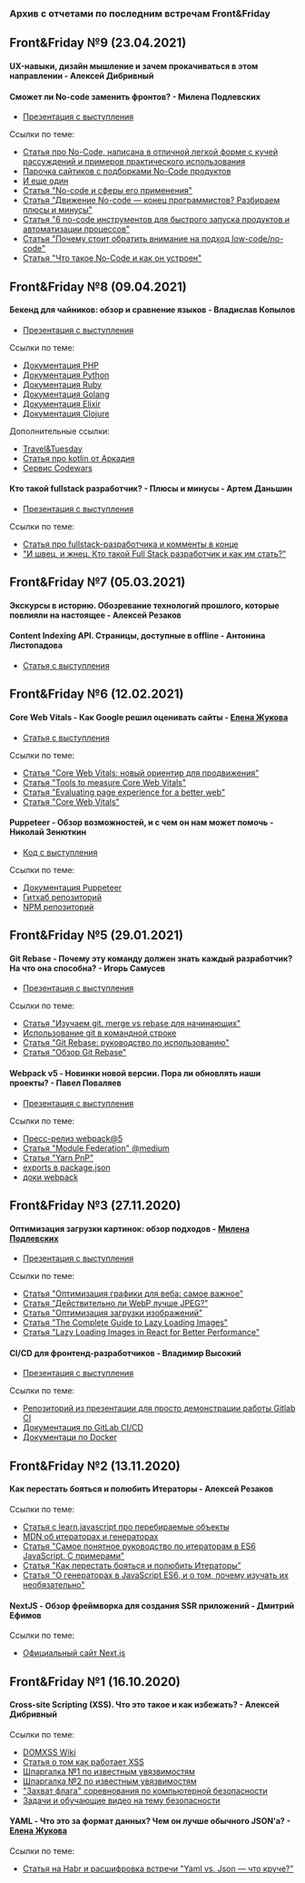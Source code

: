 ### Архив с отчетами по последним встречам Front&Friday

## Front&Friday №9 (23.04.2021)

#### UX-навыки, дизайн мышление и зачем прокачиваться в этом направлении - Алексей Дибривный

#### Сможет ли No-code заменить фронтов? - Милена Подлевских
- [Презентация с выступления](https://drive.google.com/file/d/1RSgJP7hX5fZvREaRttot8f822tv5nlK4/view?usp=sharing)

Ссылки по теме:
- [Статья про No-Code, написана в отличной легкой форме с кучей рассуждений и примеров практического использования](https://vas3k.ru/blog/nocode/)
- [Парочка сайтиков с подборками No-Code продуктов](https://nocodelist.co/)
- [И еще один](https://www.nocode.tech/)
- [Статья "No-code и сферы его применения"](https://nuancesprog.ru/p/10990/)
- [Статья "Движение No-code — конец программистов? Разбираем плюсы и минусы"](https://vc.ru/services/146312-dvizhenie-no-code-konec-programmistov-razbiraem-plyusy-i-minusy)
- [Статья "6 no-code инструментов для быстрого запуска продуктов и автоматизации процессов"](https://habr.com/ru/post/516544/)
- [Статья "Почему стоит обратить внимание на подход low-code/no-code"](https://habr.com/ru/company/Voximplant/blog/542696/)
- [Статья "Что такое No-Code и как он устроен"](https://ru.hexlet.io/blog/posts/chto-takoe-no-code-i-kak-on-ustroen)


## Front&Friday №8 (09.04.2021)

#### Бекенд для чайников: обзор и сравнение языков - Владислав Копылов
- [Презентация с выступления](https://disk.yandex.ru/d/Mr4SwV_nZcIPmw)

Ссылки по теме:
- [Документация PHP](https://www.php.net/manual/en/)
- [Документация Python](https://www.python.org/doc/)
- [Документация Ruby](https://www.ruby-lang.org/en/documentation/quickstart/)
- [Документация Golang](https://golang.org/doc/)
- [Документация Elixir](https://elixir-lang.org/learning.html)
- [Документация Clojure](https://clojure.org/guides/getting_started)

Дополнительные ссылки:
- [Travel&Tuesday](https://ramblercoteam.slack.com/archives/C01MD1V3KB3)
- [Статья про kotlin от Аркадия](https://vk.com/wall114457721_7017)
- [Сервис Codewars](https://www.codewars.com/)


#### Кто такой fullstack разработчик? - Плюсы и минусы - Артем Даньшин
- [Презентация с выступления](https://docs.google.com/presentation/d/1ps7T4hi0-5M5YPbWEkOo0XciptPc_8aJeaGWE5BYDE8/edit?usp=sharing)


Ссылки по теме:
- [Статья про fullstack-разработчика и комменты в конце](https://habr.com/ru/post/278467/)
- ["И швец, и жнец. Кто такой Full Stack разработчик и как им стать?"](https://javarush.ru/groups/posts/2673-i-shvec-i-zhnec-kto-takoy-full-stack-razrabotchik-i-kak-im-statjh)

## Front&Friday №7 (05.03.2021)

#### Экскурсы в историю. Обозревание технологий прошлого, которые повлияли на настоящее - Алексей Резаков

#### Content Indexing API. Страницы, доступные в offline - Антонина Листопадова
- [Статья с выступления](https://habr.com/ru/company/rambler_group/blog/555084/)

## Front&Friday №6 (12.02.2021)

#### Core Web Vitals - Как Google решил оценивать сайты - [Елена Жукова](https://www.instagram.com/lenochka_shark/)
- [Статья с выступления](https://habr.com/ru/company/rambler_group/blog/544904/)

Ссылки по теме:
- [Статья "Core Web Vitals: новый ориентир для продвижения"](https://vc.ru/seo/185642-core-web-vitals-novyy-orientir-dlya-prodvizheniya-v-google-na-2021-god)
- [Статья "Tools to measure Core Web Vitals"](https://web.dev/vitals-tools/)
- [Статья "Evaluating page experience for a better web"](https://developers.google.com/search/blog/2020/05/evaluating-page-experience)
- [Статья "Core Web Vitals"](https://backlinko.com/hub/seo/core-web-vitals)

#### Puppeteer - Обзор возможностей, и с чем он нам может помочь - Николай Зенюткин
- [Код с выступления](https://github.com/ZenutkinN/puppeteer)

Ссылки по теме:
- [Документация Puppeteer](https://pptr.dev/)
- [Гитхаб репозиторий](https://github.com/puppeteer/puppeteer)
- [NPM репозиторий](https://www.npmjs.com/package/puppeteer)


## Front&Friday №5 (29.01.2021)

#### Git Rebase - Почему эту команду должен знать каждый разработчик? На что она способна? - Игорь Самусев
- [Презентация с выступления](https://yadi.sk/d/nfsRk6qqNaEkag)

Ссылки по теме:
- [Статья "Изучаем git. merge vs rebase для начинающих"](https://webdevkin.ru/posts/raznoe/izuchaem-git-merge-vs-rebase-dlya-nachinayushhix)
- [Использование git в командной строке](https://gitexplorer.com/)
- [Статья "Git Rebase: руководство по использованию"](https://habr.com/ru/post/161009/)
- [Статья "Обзор Git Rebase"](http://forasoft.github.io/git-rebase-overview/)

#### Webpack v5 - Новинки новой версии. Пора ли обновлять наши проекты? - Павел Поваляев
- [Презентация с выступления](https://drive.google.com/file/d/1zsbQA8U_quVXDpheFCo4adPSGYQuHQtg/view)

Ссылки по теме:
- [Пресс-релиз webpack@5](https://webpack.js.org/blog/2020-10-10-webpack-5-release/)
- [Статья "Module Federation" @medium](https://medium.com/swlh/webpack-5-module-federation-a-game-changer-to-javascript-architecture-bcdd30e02669)
- [Статья "Yarn PnP"](https://yarnpkg.com/features/pnp)
- [exports в package.json](https://nodejs.org/api/packages.html#packages_exports)
- [доки webpack](https://webpack.js.org/guides/package-exports/)


## Front&Friday №3 (27.11.2020)

#### Оптимизация загрузки картинок: обзор подходов - [Милена Подлевских](https://www.instagram.com/weirddark_/)
- [Презентация с выступления](/RDSFront&Friday/3season_2020-now/files/ff03_images.pdf)

Ссылки по теме:
- [Статья "Оптимизация графики для веба: самое важное"](https://habr.com/ru/post/422531/)
- [Статья "Действительно ли WebP лучше JPEG?"](https://medium.com/@inna_netum/%D0%B4%D0%B5%D0%B9%D1%81%D1%82%D0%B2%D0%B8%D1%82%D0%B5%D0%BB%D1%8C%D0%BD%D0%BE-%D0%BB%D0%B8-webp-%D0%BB%D1%83%D1%87%D1%88%D0%B5-jpeg-91639d852035)
- [Статья "Оптимизация загрузки изображений"](https://habr.com/ru/post/482820/)
- [Статья "The Complete Guide to Lazy Loading Images"](https://css-tricks.com/the-complete-guide-to-lazy-loading-images/)
- [Статья "Lazy Loading Images in React for Better Performance"](https://levelup.gitconnected.com/lazy-loading-images-in-react-for-better-performance-5df73654ea05)

#### CI/CD для фронтенд-разработчиков - Владимир Высокий
- [Презентация с выступления](https://docs.google.com/presentation/d/1MzBZ_9UKXEUFhtaawm1wBYLOY_UzSJWUIg6dQ8F_DhQ)

Ссылки по теме:
- [Репозиторий из презентации для просто демонстрации работы Gitlab CI](https://gitlab.com/vladimirvysokiy/frontendci)
- [Документация по GitLab CI/CD](https://docs.gitlab.com/ee/ci/)
- [Документаци по Docker](https://www.docker.com/)

## Front&Friday №2 (13.11.2020)

#### Как перестать бояться и полюбить Итераторы - Алексей Резаков
Ссылки по теме:
- [Статья с learn.javascript про перебираемые объекты](https://learn.javascript.ru/iterable)
- [MDN об итераторах и генераторах](https://developer.mozilla.org/ru/docs/Web/JavaScript/Guide/Iterators_and_Generators)
- [Статья "Самое понятное руководство по итераторам в ES6 JavaScript. С примерами"](https://medium.com/@stasonmars/%D1%81%D0%B0%D0%BC%D0%BE%D0%B5-%D0%BF%D0%BE%D0%BD%D1%8F%D1%82%D0%BD%D0%BE%D0%B5-%D1%80%D1%83%D0%BA%D0%BE%D0%B2%D0%BE%D0%B4%D1%81%D1%82%D0%B2%D0%BE-%D0%BF%D0%BE-%D0%B8%D1%82%D0%B5%D1%80%D0%B0%D1%82%D0%BE%D1%80%D0%B0%D0%BC-%D0%B2-es6-javascript-%D1%81-%D0%BF%D1%80%D0%B8%D0%BC%D0%B5%D1%80%D0%B0%D0%BC%D0%B8-e1c01206af23)
- [Статья "Как перестать бояться и полюбить Итераторы"](https://webdevblog.ru/kak-perestat-boyatsya-i-poljubit-iteratory/)
- [Статья "О генераторах в JavaScript ES6, и о том, почему изучать их необязательно"](https://habr.com/ru/company/ruvds/blog/417481/)

#### NextJS - Обзор фреймворка для создания SSR приложений - Дмитрий Ефимов
Ссылки по теме:
- [Официальный сайт Next.js](https://nextjs.org/)

## Front&Friday №1 (16.10.2020)

#### Cross-site Scripting (XSS). Что это такое и как избежать? - Алексей Дибривный
Ссылки по теме:
- [DOMXSS Wiki](https://github.com/wisec/domxsswiki)
- [Статья о том как работает XSS](https://portswigger.net/web-security/cross-site-scripting)
- [Шпаргалка №1 по известным увязвимостям](http://public-firing-range.appspot.com/)
- [Шпаргалка №2 по известным увязвимостям](https://portswigger.net/web-security/cross-site-scripting/cheat-sheet)
- ["Захват флага" соревнования по компьютерной безопасности](https://www.acictf.com/)
- [Задачи и обучающие видео на тему безопасности](https://www.hacker101.com/)

#### YAML - Что это за формат данных? Чем он лучше обычного JSON’а? - [Елена Жукова](https://www.instagram.com/lenochka_shark/)
Ссылки по теме:
- [Статья на Habr и расшифровка встречи "Yaml vs. Json — что круче?"](https://habr.com/ru/company/rambler_group/blog/525498/)

